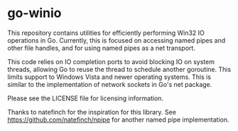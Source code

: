 # go-winio

This repository contains utilities for efficiently performing Win32 IO operations in 
Go. Currently, this is focused on accessing named pipes and other file handles, and
for using named pipes as a net transport.

This code relies on IO completion ports to avoid blocking IO on system threads, allowing Go 
to reuse the thread to schedule another goroutine. This limits support to Windows Vista and 
newer operating systems. This is similar to the implementation of network sockets in Go's net
package.

Please see the LICENSE file for licensing information.

Thanks to natefinch for the inspiration for this library. See https://github.com/natefinch/npipe 
for another named pipe implementation.
